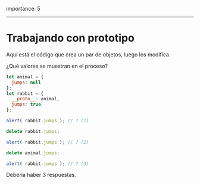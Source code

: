 importance: 5

---

# Trabajando con prototipo

Aquí está el código que crea un par de objetos, luego los modifica.

¿Qué valores se muestran en el proceso?

```js
let animal = {
  jumps: null
};
let rabbit = {
  __proto__: animal,
  jumps: true
};

alert( rabbit.jumps ); // ? (1)

delete rabbit.jumps;

alert( rabbit.jumps ); // ? (2)

delete animal.jumps;

alert( rabbit.jumps ); // ? (3)
```

Debería haber 3 respuestas.
